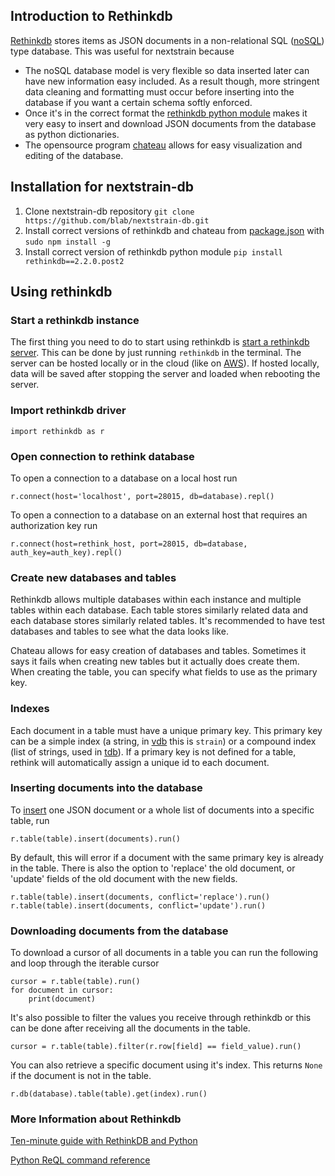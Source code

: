 ## Introduction to Rethinkdb

[Rethinkdb](https://www.rethinkdb.com/) stores items as JSON documents in a non-relational 
SQL ([noSQL](https://en.wikipedia.org/wiki/NoSQL)) type database. This was useful for 
nextstrain because

* The noSQL database model is very flexible so data inserted later can have new 
information easy included. As a result though, more stringent data cleaning and formatting 
must occur before inserting into the database if you want a certain schema softly enforced. 
* Once it's in the correct format the [rethinkdb python module](https://www.rethinkdb.com/docs/guide/python/)
makes it very easy to insert and download JSON documents from the database as python 
dictionaries. 
* The opensource program [chateau](https://github.com/neumino/chateau) allows for easy
visualization and editing of the database. 

## Installation for nextstrain-db
1. Clone nextstrain-db repository `git clone https://github.com/blab/nextstrain-db.git` 
2. Install correct versions of rethinkdb and chateau from [package.json](package.json) with `sudo npm install -g` 
3. Install correct version of rethinkdb python module `pip install rethinkdb==2.2.0.post2`

## Using rethinkdb

### Start a rethinkdb instance
The first thing you need to do to start using rethinkdb is [start a rethinkdb server](https://rethinkdb.com/docs/start-a-server/).
This can be done by just running `rethinkdb` in the terminal. The server can be hosted locally
or in the cloud (like on [AWS](https://rethinkdb.com/docs/paas/#deploying-on-aws)). If hosted
locally, data will be saved after stopping the server and loaded when rebooting the server.

### Import rethinkdb driver
```
import rethinkdb as r 
```

### Open connection to rethink database
To open a connection to a database on a local host run
```
r.connect(host='localhost', port=28015, db=database).repl()
```
To open a connection to a database on an external host that requires an authorization key run
```
r.connect(host=rethink_host, port=28015, db=database, auth_key=auth_key).repl()
```

### Create new databases and tables
Rethinkdb allows multiple databases within each instance and multiple tables within each
database. Each table stores similarly related data and each database stores similarly related
tables. It's recommended to have test databases and tables to see what the data looks like.

Chateau allows for easy creation of databases and tables. Sometimes it says it fails when
creating new tables but it actually does create them. When creating the table, you can specify 
what fields to use as the primary key. 

### Indexes
Each document in a table must have a unique primary key. This primary key can be a simple 
index (a string, in [vdb](vdb) this is `strain`) or a compound index (list of strings, 
used in [tdb](tdb)). If a primary key is not defined for a table, rethink will automatically 
assign a unique id to each document. 

### Inserting documents into the database
To [insert](https://rethinkdb.com/api/python/insert/) one JSON document or a whole list 
of documents into a specific table, run 
```
r.table(table).insert(documents).run()
```
By default, this will error if a document with the same primary key is already in the table.
There is also the option to 'replace' the old document, or 'update' fields of the old document
with the new fields. 
```
r.table(table).insert(documents, conflict='replace').run()
r.table(table).insert(documents, conflict='update').run()
```
### Downloading documents from the database
To download a cursor of all documents in a table you can run the following and loop 
through the iterable cursor
```
cursor = r.table(table).run()
for document in cursor:
    print(document)
```
It's also possible to filter the values you receive through rethinkdb or this can be done
after receiving all the documents in the table. 
```
cursor = r.table(table).filter(r.row[field] == field_value).run()
```
You can also retrieve a specific document using it's index. This returns `None` if the document
is not in the table.
```
r.db(database).table(table).get(index).run()
```

### More Information about Rethinkdb
[Ten-minute guide with RethinkDB and Python](https://www.rethinkdb.com/docs/guide/python/)

[Python ReQL command reference](https://www.rethinkdb.com/api/python/)